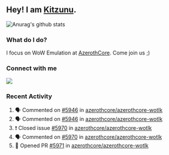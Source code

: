 ## Hey! I am [Kitzunu](https://Github.com/Kitzunu).

![Anurag's github stats](https://github-readme-stats.kitzunu.vercel.app/api?username=Kitzunu&show_icons=true)

### What do I do?

I focus on WoW Emulation at [AzerothCore](https://Github.com/AzerothCore). Come join us ;)

### Connect with me
[![](https://img.shields.io/badge/AzerothCore%20Discord-Connect%20with%20me!-green)](https://discord.com/invite/gkt4y2x)

### Recent Activity

<!--START_SECTION:activity-->
1. 🗣 Commented on [#5946](https://github.com/azerothcore/azerothcore-wotlk/issues/5946) in [azerothcore/azerothcore-wotlk](https://github.com/azerothcore/azerothcore-wotlk)
2. 🗣 Commented on [#5946](https://github.com/azerothcore/azerothcore-wotlk/issues/5946) in [azerothcore/azerothcore-wotlk](https://github.com/azerothcore/azerothcore-wotlk)
3. ❗️ Closed issue [#5970](https://github.com/azerothcore/azerothcore-wotlk/issues/5970) in [azerothcore/azerothcore-wotlk](https://github.com/azerothcore/azerothcore-wotlk)
4. 🗣 Commented on [#5970](https://github.com/azerothcore/azerothcore-wotlk/issues/5970) in [azerothcore/azerothcore-wotlk](https://github.com/azerothcore/azerothcore-wotlk)
5. 💪 Opened PR [#5971](https://github.com/azerothcore/azerothcore-wotlk/pull/5971) in [azerothcore/azerothcore-wotlk](https://github.com/azerothcore/azerothcore-wotlk)
<!--END_SECTION:activity-->
